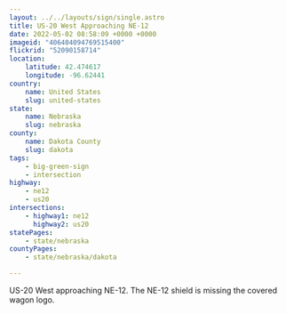 ```yaml
---
layout: ../../layouts/sign/single.astro
title: US-20 West Approaching NE-12
date: 2022-05-02 08:58:09 +0000 +0000
imageid: "406404094769515400"
flickrid: "52090158714"
location:
    latitude: 42.474617
    longitude: -96.62441
country:
    name: United States
    slug: united-states
state:
    name: Nebraska
    slug: nebraska
county:
    name: Dakota County
    slug: dakota
tags:
    - big-green-sign
    - intersection
highway:
    - ne12
    - us20
intersections:
    - highway1: ne12
      highway2: us20
statePages:
    - state/nebraska
countyPages:
    - state/nebraska/dakota

---
```

US-20 West approaching NE-12.  The NE-12 shield is missing the covered wagon logo. 